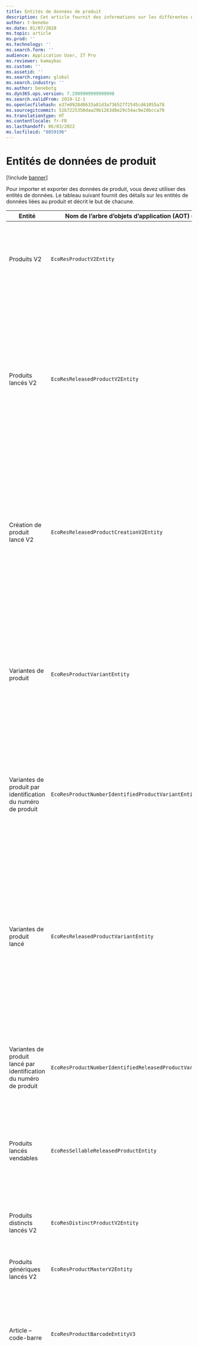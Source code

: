 ```yaml
---
title: Entités de données de produit
description: Cet article fournit des informations sur les différentes entités pouvant être utilisées pour importer et exporter des données produit.
author: t-benebo
ms.date: 01/07/2020
ms.topic: article
ms.prod: ''
ms.technology: ''
ms.search.form: ''
audience: Application User, IT Pro
ms.reviewer: kamaybac
ms.custom: ''
ms.assetid: ''
ms.search.region: global
ms.search.industry: ''
ms.author: benebotg
ms.dyn365.ops.version: 7.2999999999999998
ms.search.validFrom: 2019-12-1
ms.openlocfilehash: e37e0928d8633a81d3a736527f2545cd61055a78
ms.sourcegitcommit: 52b7225350daa29b1263d8e29c54ac9e20bcca70
ms.translationtype: HT
ms.contentlocale: fr-FR
ms.lasthandoff: 06/03/2022
ms.locfileid: "8859196"
---
```

# <a name="product-data-entities"></a>Entités de données de produit

[!include [banner](../includes/banner.md)]

Pour importer et exporter des données de produit, vous devez utiliser des entités de données. Le tableau suivant fournit des détails sur les entités de données liées au produit et décrit le but de chacune.

| Entité | Nom de l’arbre d’objets d’application (AOT) (type) | Notes |
|--------|-------------------------------------------|-------|
| Produits V2 | `EcoResProductV2Entity` | Cette entité est utilisée pour importer et exporter des produits distincts des produits partagés et des produits génériques. Elle permet des mises à jour. Elle ne prend pas en charge les opérations SQL basées sur un ensemble. Elle este activé pour le protocole OData (Open Data Protocol). |
| Produits lancés V2 | `EcoResReleasedProductV2Entity` | Cette entité est utilisée pour importer et exporter des produits distincts des produits lancés et des produits génériques. Elle permet des mises à jour. Cela nécessite que le produit partagé soit déjà créé. Lorsqu’un nouveau produit commercialisé est importé, une version du produit partagé est créée. Il existe également des entités distinctes qui peuvent être utilisées pour importer et exporter des produits génériques lancés et des variantes distinctes lancées. Cette entité ne prend pas en charge les opérations SQL basées sur un ensemble ni les opérations de suppression. Elle est activée pour OData. |
| Création de produit lancé V2 | `EcoResReleasedProductCreationV2Entity` | Cette entité est utilisée pour importer des produits partagés et des produits lancés en une seule étape. Bien qu’elle prenne en charge les exportations, cette utilisation n’est pas recommandée, car le but de l’entité est la création de produits. Elle ne prend pas en charge les mises à jour. Elle prend en charge un ensemble limité de champs (champs disponibles dans la boîte de dialogue de création de produit). Elle ne prend pas en charge les opérations SQL basées sur un ensemble. Elle n’est pas exposé via OData. |
| Variantes de produit | `EcoResProductVariantEntity` | Cette entité est utilisée pour importer et exporter des variantes de produit partagées. Elle permet des mises à jour. Cela nécessite que des valeurs de dimension soient déjà créées. La clé d’intégration correspond au produit générique plus les dimensions du produit. Cette entité ne prend pas en charge les opérations SQL basées sur un ensemble. Elle est activée pour OData. Elle prend en charge les opérations de suppression. Elle ne peut pas être étendue par l’ajout de nouvelles dimensions de produit. |
| Variantes de produit par identification du numéro de produit | `EcoResProductNumberIdentifiedProductVariantEntity` | Cette entité est utilisée pour importer et exporter des variantes de produit partagées. Elle permet des mises à jour. Cela nécessite que des valeurs de dimension soient déjà créées. La clé d’intégration est le numéro de produit (alors que la clé d’intégration pour l’entité **Variantes de produits** est le produit générique plus les dimensions du produit). |
| Variantes de produit lancé | `EcoResReleasedProductVariantEntity` | Cette entité est utilisée pour importer et exporter des variantes de produit lancées. Elle permet des mises à jour. Cela nécessite que les variantes de produit partagées soit déjà créées. Lorsqu’une nouvelle variante de produit commercialisé est importée, une variante du produit partagé est créée. Cette entité ne prend pas en charge les opérations SQL basées sur un ensemble. Elle est activée pour OData. Bien qu’elle prenne en charge les opérations de suppression, cette utilisation entraîne actuellement une corruption des données en raison d’un bogue dans la plateforme actuelle. Cette entité ne peut pas être étendue par l’ajout de nouvelles dimensions de produit. |
| Variantes de produit lancé par identification du numéro de produit | `EcoResProductNumberIdentifiedReleasedProductVariantEntity` | Cette entité ressemble à l’entité **Variantes de produit lancé**, mais la clé d’intégration est le numéro de produit au lieu du produit générique plus les dimensions du produit. Elle ne peut pas être étendue par l’ajout de nouvelles dimensions de produit. |
| Produits lancés vendables | `EcoResSellableReleasedProductEntity` | Cette entité est utilisée pour exporter uniquement des produits vendables. Les produits vendables sont des produits ayant toutes les informations requises pour être utilisés dans une commande client. Les mêmes règles s’appliquent lorsqu’un produit est validé avec la fonction **Valider** sur la page **Produits lancés**. |
| Produits distincts lancés V2 | `EcoResDistinctProductV2Entity` | Cette entité est utilisée pour exporter uniquement des produits distincts. Ces produits distincts peuvent être des produits, des produits de sous-types et des variantes de produit. |
| Produits génériques lancés V2 | `EcoResProductMasterV2Entity` | Cette entité est utilisée pour importer et exporter des produits génériques. Elle n’est pas activée pour la gestion des données. |
| Article – code-barre | `EcoResProductBarcodeEntityV3` | Cette entité est utilisée pour exporter des produits et des codes-barres. Cette entité n’autorise pas le suivi des modifications, les mises à jour ou les suppressions. Pour utiliser le suivi des modifications, les mises à jour ou les suppressions de codes-barres, utilisez l’entité **Article – association de codes-barres**. |
| Article - association de codes-barres | `EcoResProductBarcodeAssociationEntity` | Cette entité est utilisée pour exporter des produits et des codes-barres. Il permet le suivi des modifications, les mises à jour et les suppressions. Pour utiliser l’entité, la fonctionnalité *Article – améliorations du code-barres* doit être activé dans [gestion des fonctionnalités](../../fin-ops-core/fin-ops/get-started/feature-management/feature-management-overview.md). Sa clé d’entité est `AssociationID`, qui crée l’association entre le code-barres et le produit. Pour ajouter la prise en charge de cette clé, la table `InventitemBarcodeAssociation` sera renseignée pour les données de code-barres de l’article existant lorsque vous activez la fonction. La table est remplie à l’aide d’un traitement par lots et si votre table de codes-barres contient un grand nombre d’enregistrements, l’exécution du traitement par lots peut prendre un temps considérable. Par conséquent, nous vous recommandons de prévoir d’activer la fonctionnalité (et donc d’exécuter le travail par lots) à un moment qui correspond à votre calendrier d’activité. |
| États du cycle de vie des produits | `EcoResProductLifecycleSateEntity` | Cette entité est utilisée pour importer et exporter les différents états du cycle de vie du produit qui peuvent être attribués à un produit. |

> [!NOTE]
> Vous pouvez utiliser l’entité de données **Produits lancés V2** pour importer des produits dans le système uniquement si le produit partagé a déjà été créé. Sinon, pour importer des produits dans le système, vous devez utiliser l’entité de données **Création de produit**.


[!INCLUDE[footer-include](../../includes/footer-banner.md)]